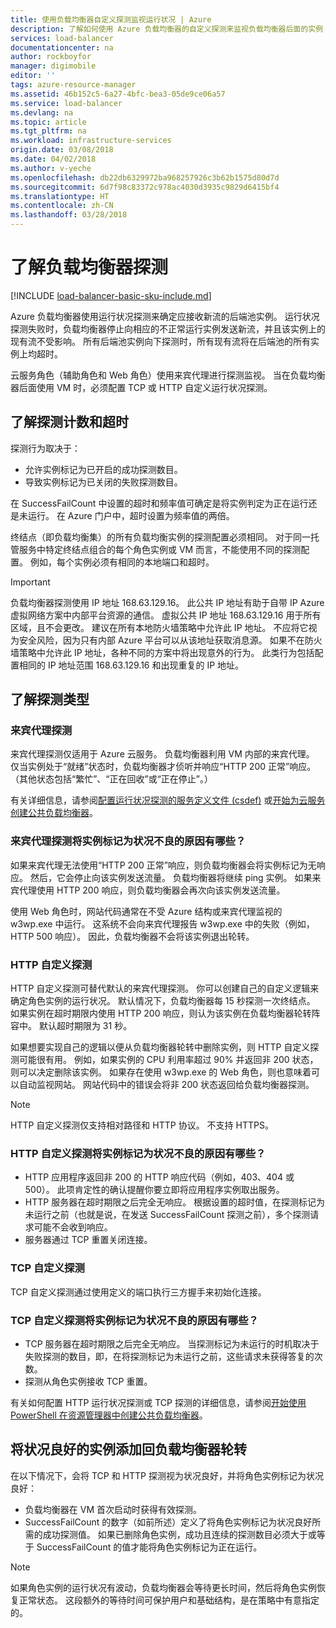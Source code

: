 ```yaml
---
title: 使用负载均衡器自定义探测监视运行状况 | Azure
description: 了解如何使用 Azure 负载均衡器的自定义探测来监视负载均衡器后面的实例
services: load-balancer
documentationcenter: na
author: rockboyfor
manager: digimobile
editor: ''
tags: azure-resource-manager
ms.assetid: 46b152c5-6a27-4bfc-bea3-05de9ce06a57
ms.service: load-balancer
ms.devlang: na
ms.topic: article
ms.tgt_pltfrm: na
ms.workload: infrastructure-services
origin.date: 03/08/2018
ms.date: 04/02/2018
ms.author: v-yeche
ms.openlocfilehash: db22db6329972ba968257926c3b62b1575d80d7d
ms.sourcegitcommit: 6d7f98c83372c978ac4030d3935c9829d6415bf4
ms.translationtype: HT
ms.contentlocale: zh-CN
ms.lasthandoff: 03/28/2018
---
```

# <a name="understand-load-balancer-probes"></a>了解负载均衡器探测

[!INCLUDE [load-balancer-basic-sku-include.md](../../includes/load-balancer-basic-sku-include.md)]

Azure 负载均衡器使用运行状况探测来确定应接收新流的后端池实例。 运行状况探测失败时，负载均衡器停止向相应的不正常运行实例发送新流，并且该实例上的现有流不受影响。  所有后端池实例向下探测时，所有现有流将在后端池的所有实例上均超时。

云服务角色（辅助角色和 Web 角色）使用来宾代理进行探测监视。 当在负载均衡器后面使用 VM 时，必须配置 TCP 或 HTTP 自定义运行状况探测。

## <a name="understand-probe-count-and-timeout"></a>了解探测计数和超时

探测行为取决于：

* 允许实例标记为已开启的成功探测数目。
* 导致实例标记为已关闭的失败探测数目。

在 SuccessFailCount 中设置的超时和频率值可确定是将实例判定为正在运行还是未运行。 在 Azure 门户中，超时设置为频率值的两倍。

终结点（即负载均衡集）的所有负载均衡实例的探测配置必须相同。 对于同一托管服务中特定终结点组合的每个角色实例或 VM 而言，不能使用不同的探测配置。 例如，每个实例必须有相同的本地端口和超时。

> [!IMPORTANT]
> 负载均衡器探测使用 IP 地址 168.63.129.16。 此公共 IP 地址有助于自带 IP Azure 虚拟网络方案中内部平台资源的通信。 虚拟公共 IP 地址 168.63.129.16 用于所有区域，且不会更改。 建议在所有本地防火墙策略中允许此 IP 地址。 不应将它视为安全风险，因为只有内部 Azure 平台可以从该地址获取消息源。 如果不在防火墙策略中允许此 IP 地址，各种不同的方案中将出现意外的行为。 此类行为包括配置相同的 IP 地址范围 168.63.129.16 和出现重复的 IP 地址。

## <a name="learn-about-the-types-of-probes"></a>了解探测类型

### <a name="guest-agent-probe"></a>来宾代理探测

来宾代理探测仅适用于 Azure 云服务。 负载均衡器利用 VM 内部的来宾代理。 仅当实例处于“就绪”状态时，负载均衡器才侦听并响应“HTTP 200 正常”响应。 （其他状态包括“繁忙”、“正在回收”或“正在停止”。）

有关详细信息，请参阅[配置运行状况探测的服务定义文件 (csdef)](https://msdn.microsoft.com/library/azure/ee758710.aspx) 或[开始为云服务创建公共负载均衡器](load-balancer-get-started-internet-classic-cloud.md#check-load-balancer-health-status-for-cloud-services)。

### <a name="what-makes-a-guest-agent-probe-mark-an-instance-as-unhealthy"></a>来宾代理探测将实例标记为状况不良的原因有哪些？

如果来宾代理无法使用“HTTP 200 正常”响应，则负载均衡器会将实例标记为无响应。 然后，它会停止向该实例发送流量。 负载均衡器将继续 ping 实例。 如果来宾代理使用 HTTP 200 响应，则负载均衡器会再次向该实例发送流量。

使用 Web 角色时，网站代码通常在不受 Azure 结构或来宾代理监视的 w3wp.exe 中运行。 这系统不会向来宾代理报告 w3wp.exe 中的失败（例如，HTTP 500 响应）。 因此，负载均衡器不会将该实例退出轮转。

### <a name="http-custom-probe"></a>HTTP 自定义探测

HTTP 自定义探测可替代默认的来宾代理探测。 你可以创建自己的自定义逻辑来确定角色实例的运行状况。 默认情况下，负载均衡器每 15 秒探测一次终结点。 如果实例在超时期限内使用 HTTP 200 响应，则认为该实例在负载均衡器轮转阵容中。 默认超时期限为 31 秒。

如果想要实现自己的逻辑以便从负载均衡器轮转中删除实例，则 HTTP 自定义探测可能很有用。 例如，如果实例的 CPU 利用率超过 90% 并返回非 200 状态，则可以决定删除该实例。 如果存在使用 w3wp.exe 的 Web 角色，则也意味着可以自动监视网站。 网站代码中的错误会将非 200 状态返回给负载均衡器探测。

> [!NOTE]
> HTTP 自定义探测仅支持相对路径和 HTTP 协议。 不支持 HTTPS。

### <a name="what-makes-an-http-custom-probe-mark-an-instance-as-unhealthy"></a>HTTP 自定义探测将实例标记为状况不良的原因有哪些？

* HTTP 应用程序返回非 200 的 HTTP 响应代码（例如，403、404 或 500）。 此项肯定性的确认提醒你要立即将应用程序实例取出服务。
* HTTP 服务器在超时期限之后完全无响应。 根据设置的超时值，在探测标记为未运行之前（也就是说，在发送 SuccessFailCount 探测之前），多个探测请求可能不会收到响应。
* 服务器通过 TCP 重置关闭连接。

### <a name="tcp-custom-probe"></a>TCP 自定义探测

TCP 自定义探测通过使用定义的端口执行三方握手来初始化连接。

### <a name="what-makes-a-tcp-custom-probe-mark-an-instance-as-unhealthy"></a>TCP 自定义探测将实例标记为状况不良的原因有哪些？

* TCP 服务器在超时期限之后完全无响应。 当探测标记为未运行的时机取决于失败探测的数目，即，在将探测标记为未运行之前，这些请求未获得答复的次数。
* 探测从角色实例接收 TCP 重置。

有关如何配置 HTTP 运行状况探测或 TCP 探测的详细信息，请参阅[开始使用 PowerShell 在资源管理器中创建公共负载均衡器](load-balancer-get-started-internet-arm-ps.md)。

## <a name="add-healthy-instances-back-into-the-load-balancer-rotation"></a>将状况良好的实例添加回负载均衡器轮转

在以下情况下，会将 TCP 和 HTTP 探测视为状况良好，并将角色实例标记为状况良好：

* 负载均衡器在 VM 首次启动时获得有效探测。
* SuccessFailCount 的数字（如前所述）定义了将角色实例标记为状况良好所需的成功探测值。 如果已删除角色实例，成功且连续的探测数目必须大于或等于 SuccessFailCount 的值才能将角色实例标记为正在运行。

> [!NOTE]
> 如果角色实例的运行状况有波动，负载均衡器会等待更长时间，然后将角色实例恢复正常状态。 这段额外的等待时间可保护用户和基础结构，是在策略中有意指定的。

<!-- Not Avaible ## Use log analytics for a load balancer -->

<!-- Not Avaible [log analytics](load-balancer-monitor-log.md) -->

<!-- Update_Description: update meta properties, wording update -->